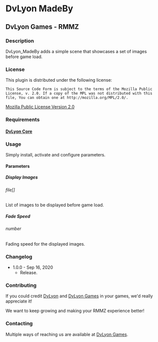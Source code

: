 # DvLyon MadeBy

## DvLyon Games - RMMZ

### Description

DvLyon_MadeBy adds a simple scene that showcases a set of images before game load.

### License

This plugin is distributed under the following license:

	This Source Code Form is subject to the terms of the Mozilla Public
	License, v. 2.0. If a copy of the MPL was not distributed with this
	file, You can obtain one at http://mozilla.org/MPL/2.0/.

[Mozilla Public License Version 2.0](http://mozilla.org/MPL/2.0/ "Mozilla Public License Version 2.0")

### Requirements

#### [DvLyon Core](https://dvlyon.com/plugins/core)

### Usage

Simply install, activate and configure parameters.

#### Parameters

##### Display Images
###### file[]

List of images to be displayed before game load.

##### Fade Speed
###### number

Fading speed for the displayed images.

### Changelog

* 1.0.0 - Sep 16, 2020
  * Release.

### Contributing

If you could credit [DvLyon](https://dvlyon.com) and [DvLyon Games](https://games.dvlyon.com) in your games, we'd really appreciate it!

We want to keep growing and making your RMMZ experience better!

### Contacting

Multiple ways of reaching us are available at [DvLyon Games](https://games.dvlyon.com).

